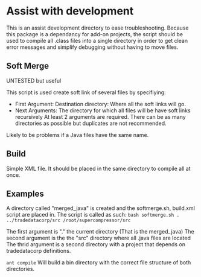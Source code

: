 # Assist with development

This is an assist development directory to ease troubleshooting.
Because this package is a dependancy for add-on projects, the script should be used to compile all .class files into a single directory in order to get clean error messages and simplify debugging without having to move files.

## Soft Merge
UNTESTED but useful

This script is used create soft link of several files by specifiying:
- First Argument: Destination directory: Where all the soft links will go.
- Next Arguments: The directory for which all files will be have soft links recursively
At least 2 arguments are required. There can be as many directories as possible but duplicates are not recommended.

Likely to be problems if a Java files have the same name.

## Build

Simple XML file. It should be placed in the same directory to compile all at once.

## Examples
A directory called "merged_java" is created and the softmerge.sh, build.xml script are placed in.
The script is called as such:
```bash softmerge.sh . ../tradedatacorp/src /root/supercompressor/src```

The first argument is "." the current directory (That is the merged_java)
The second argument is the the "src" directory where all .java files are located
The thrid argument is a second directory with a project that depends on tradedatacorp definitions.

```ant compile```
Will build a bin directory with the correct file structure of both directories.